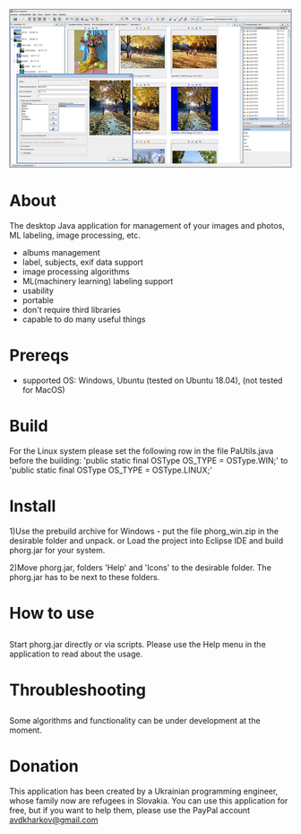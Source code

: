 ![Poster](/asserts/poster.png)
# About
The desktop Java application for management of your images and photos, ML labeling, image processing, etc.
* albums management
* label, subjects, exif data support
* image processing algorithms
* ML(machinery learning) labeling support
* usability
* portable 
* don't require third libraries
* capable to do many useful things
# Prereqs
* supported OS: Windows, Ubuntu (tested on Ubuntu 18.04), (not tested for MacOS)
# Build
For the Linux system please set the following row in the file PaUtils.java before the building:
'public static final OSType OS_TYPE = OSType.WIN;'
to
'public static final OSType OS_TYPE = OSType.LINUX;'

# Install
1)Use the prebuild archive for Windows - put the file phorg_win.zip in the desirable folder and unpack.
or
Load the project into Eclipse IDE and build phorg.jar for your system.

2)Move phorg.jar, folders 'Help' and 'Icons' to the desirable folder. The phorg.jar has to be next to these folders.
# How to use
## 
Start phorg.jar directly or via scripts. Please use the Help menu in the application to read about the usage.
# Throubleshooting
## 
Some algorithms and functionality can be under development at the moment.
# Donation
This application has been created by a Ukrainian programming engineer, whose family now are refugees in Slovakia.
You can use this application for free, but if you want to help them, please use the PayPal account
avdkharkov@gmail.com